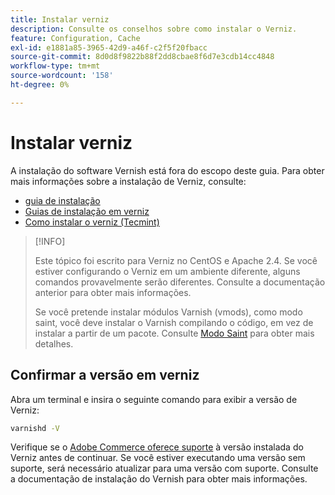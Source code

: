 ```yaml
---
title: Instalar verniz
description: Consulte os conselhos sobre como instalar o Verniz.
feature: Configuration, Cache
exl-id: e1881a85-3965-42d9-a46f-c2f5f20fbacc
source-git-commit: 8d0d8f9822b88f2dd8cbae8f6d7e3cdb14cc4848
workflow-type: tm+mt
source-wordcount: '158'
ht-degree: 0%

---
```


# Instalar verniz

A instalação do software Vernish está fora do escopo deste guia. Para obter mais informações sobre a instalação de Verniz, consulte:

- [guia de instalação](https://www.varnish-software.com/developers/tutorials/installing-varnish-ubuntu/)
- [Guias de instalação em verniz](https://www.varnish-cache.org/docs)
- [Como instalar o verniz (Tecmint)](https://www.tecmint.com/install-varnish-cache-web-accelerator/)

>[!INFO]
>
>Este tópico foi escrito para Verniz no CentOS e Apache 2.4. Se você estiver configurando o Verniz em um ambiente diferente, alguns comandos provavelmente serão diferentes. Consulte a documentação anterior para obter mais informações.
>
>Se você pretende instalar módulos Varnish (vmods), como modo saint, você deve instalar o Varnish compilando o código, em vez de instalar a partir de um pacote. Consulte [Modo Saint](config-varnish-advanced.md#saint-mode) para obter mais detalhes.

## Confirmar a versão em verniz

Abra um terminal e insira o seguinte comando para exibir a versão de Verniz:

```bash
varnishd -V
```

Verifique se o [Adobe Commerce oferece suporte](../../installation/system-requirements.md) à versão instalada do Verniz antes de continuar. Se você estiver executando uma versão sem suporte, será necessário atualizar para uma versão com suporte. Consulte a documentação de instalação do Vernish para obter mais informações.
